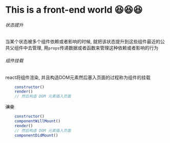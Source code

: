 # This is a front-end world :satisfied::satisfied::satisfied:  
###### 状态提升

当某个状态被多个组件依赖或者影响的时候, 就把该状态提升到这些组件最近的公共父组件中去管理, 
用```props```传递数据或者函数来管理这种依赖或者影响的行为


###### 组件挂载

react将组件渲染, 并且构造DOM元素然后塞入页面的过程称为组件的挂载

```javascript
    constructor()
    render()
    // 然后构造 DOM 元素插入页面
```
~~演变~~

```javascript
    constructor()
    componentWillMount()
    render()
    // 然后构造 DOM 元素插入页面
    componentDidMount()
```


